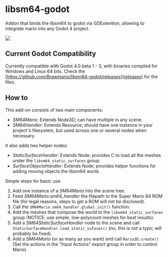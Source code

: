 # libsm64-godot

Addon that binds the libsm64 to godot via GDExtention, allowing to integrate mario into any Godot 4 project.

![](https://i.imgur.com/ilo5orj.png)

## Current Godot Compatibility

Currently compatible with Godot 4.0 beta 1 - 3, with binaries compiled for Windows and Linux 64 bits. Check the [https://github.com/Brawmario/libsm64-godot/releases](releases) for the files.

## How to

This add-on consists of two main components:

- *SM64Mario*: Extends Node3D; can have multiple in any scene.
- *SM64Handler*: Extends Resource; should have one instance in your project's filesystem, but used across one or several nodes when necessary.

It also adds two helper nodes:

- *StaticSurfaceHandler*: Extends Node; provides C to load all the meshes under the `libsm64_static_surfaces` group.
- *SurfaceObjectsHandler*: Extends Node; provides helper functions for adding moving objects the libsm64 world.

Simple steps for basic use:

1. Add one instance of a *SM64Mario* into the scene tree.
2. Feed *SM64Mario.sm64_handler* the filepath to the Super Mario 64 ROM file (for legal reasons, steps to get a ROM will not be disclosed).
3. Call the `SM64Mario.sm64_handler.global_init()` function.
4. Add the meshes that compose the world to the `libsm64_static_surfaces` group (NOTICE: use simple, low-polycount meshes for best results).
5. Add a *SM64StaticSurfaceHandler* node to the scene and call `StaticSurfaceHandler.load_static_sufaces()` (no, this is not a typo; will probably be fixed).
6. Add a *SM64Mario* (or as many as you want) and call `Mario3D.create()` (Set the actions in the "Input Actions" export group in order to control Mario).
